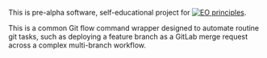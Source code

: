 This is pre-alpha software, self-educational project for [![EO principles](https://www.elegantobjects.org/badge.svg)](https://www.elegantobjects.org).

This is a common Git flow command wrapper designed to automate routine git tasks, such as deploying a feature branch as a GitLab merge request across a complex multi-branch workflow.
